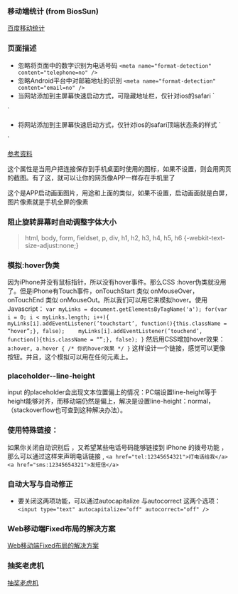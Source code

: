 ### 移动端统计 (from BiosSun)
[百度移动统计](http://tongji.baidu.com/data/mobile/brand)

### 页面描述
- 忽略将页面中的数字识别为电话号码
`<meta name="format-detection" content="telephone=no" />`
- 忽略Android平台中对邮箱地址的识别
`<meta name="format-detection" content="email=no" />`
- 当网站添加到主屏幕快速启动方式，可隐藏地址栏，仅针对ios的safari
`<meta name="apple-mobile-web-app-capable" content="yes" />
<!-- ios7.0版本以后，safari上已看不到效果 -->`
- 将网站添加到主屏幕快速启动方式，仅针对ios的safari顶端状态条的样式
`<meta name="apple-mobile-web-app-status-bar-style" content="black" />
<!-- 可选default、black、black-translucent -->`
[参考资料](http://www.cnblogs.com/PeunZhang/p/3407453.html)

><link rel="apple-touch-icon-precomposed" href="http://www.xxx.com/App_icon_114.png" />
><link rel="apple-touch-icon-precomposed" sizes="72x72" href="http://www.xxx.com/App_icon_72.png" />
><link rel="apple-touch-icon-precomposed" sizes="114x114" href="http://www.xxx.com/App_icon_114.png" />
这个属性是当用户把连接保存到手机桌面时使用的图标，如果不设置，则会用网页的截图。有了这，就可以让你的网页像APP一样存在手机里了

> <link rel="apple-touch-startup-image" href="/img/startup.png" />
这个是APP启动画面图片，用途和上面的类似，如果不设置，启动画面就是白屏，图片像素就是手机全屏的像素

### 阻止旋转屏幕时自动调整字体大小
> html, body, form, fieldset, p, div, h1, h2, h3, h4, h5, h6 {-webkit-text-size-adjust:none;}

### 模拟:hover伪类
因为iPhone并没有鼠标指针，所以没有hover事件。那么CSS :hover伪类就没用了。但是iPhone有Touch事件，onTouchStart 类似 onMouseOver，onTouchEnd 类似 onMouseOut。所以我们可以用它来模拟hover。使用Javascript：
`var myLinks = document.getElementsByTagName('a');
for(var i = 0; i < myLinks.length; i++){
　　myLinks[i].addEventListener(’touchstart’, function(){this.className = “hover”;}, false);
　　myLinks[i].addEventListener(’touchend’, function(){this.className = “”;}, false);
}`
然后用CSS增加hover效果：
`a:hover, a.hover { /* 你的hover效果 */ }`
这样设计一个链接，感觉可以更像按钮。并且，这个模拟可以用在任何元素上。

### placeholder--line-height
input 的placeholder会出现文本位置偏上的情况：PC端设置line-height等于height能够对齐，而移动端仍然是偏上，解决是设置line-height：normal，（stackoverflow也可查到这种解决办法）。

### 使用特殊链接：
如果你关闭自动识别后 ，又希望某些电话号码能够链接到 iPhone 的拨号功能 ，那么可以通过这样来声明电话链接 ,
`<a href="tel:12345654321">打电话给我</a>
<a href="sms:12345654321">发短信</a>`

### 自动大写与自动修正
- 要关闭这两项功能，可以通过autocapitalize 与autocorrect 这两个选项：
`<input type="text" autocapitalize="off" autocorrect="off" />`

### Web移动端Fixed布局的解决方案
[Web移动端Fixed布局的解决方案](http://efe.baidu.com/blog/mobile-fixed-layout/)


### 抽奖老虎机
[抽奖老虎机](http://perfey.github.io/laohuji/index.html)











